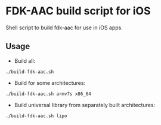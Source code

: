 # FDK-AAC  build script for iOS

Shell script to build fdk-aac for use in iOS apps.

## Usage

* Build all:

```
./build-fdk-aac.sh
```

* Build for some architectures:

```
./build-fdk-aac.sh armv7s x86_64
```

* Build universal library from separately built architectures:

```
./build-fdk-aac.sh lipo
```

